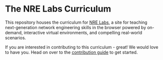 # The NRE Labs Curriculum

This repository houses the curriculum for [NRE Labs](https://nrelabs.io), a site for teaching next-generation network engineering skills in the browser powered by on-demand, interactive virtual environments, and compelling real-world scenarios.

If you are interested in contributing to this curriculum - great! We would love to have you. Head on over to the [contribution guide](https://docs.nrelabs.io/creating-contributing/getting-started) to get started.
